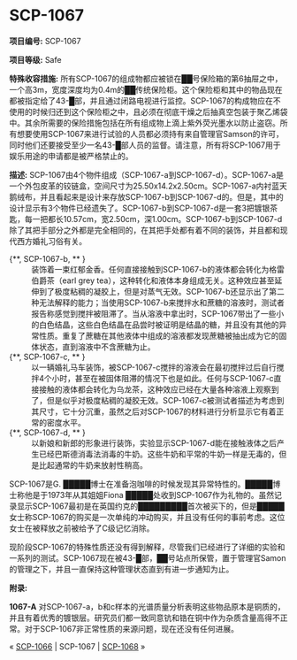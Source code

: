 # SCP-1067
                        


**项目编号:**  SCP-1067

**项目等级:**  Safe

**特殊收容措施:**  所有SCP-1067的组成物都应被锁在██号保险箱的第6抽屉之中，一个高3m，宽度深度均为0.4m的██传统保险柜。这个保险柜和其中的物品现在都被指定给了43-█部，并且通过闭路电视进行监控。SCP-1067的构成物应在不使用的时候归还到这个保险柜之中，且必须在彻底干燥之后抽真空包装于聚乙烯袋中。其余所需要的保险措施包括在所有组成物上滴上紫外荧光墨水以防止盗窃。所有想要使用SCP-1067来进行试验的人员都必须持有来自管理官Samson的许可，同时他们还要接受至少一名43-█部人员的监督。请注意，所有将SCP-1067用于娱乐用途的申请都是被严格禁止的。

**描述:**  SCP-1067由4个物件组成（SCP-1067-a到SCP-1067-d）。SCP-1067-a是一个外包皮革的铰链盒，空间尺寸为25.50x14.2x2.50cm。SCP-1067-a内衬蓝天鹅绒布，并且看起来是设计来存放SCP-1067-b到SCP-1067-d的。但是，其中的设计显示有3个物件已经遗失了。SCP-1067-b到SCP-1067-d是一套3把镀银茶匙，每一把都长10.57cm，宽2.50cm，深1.00cm。SCP-1067-b到SCP-1067-d除了其把手部分之外都是完全相同的，在其把手处都有着不同的装饰，并且都和现代西方婚礼习俗有关。

<dl>
 <dt>{**, SCP-1067-b, ** }</dt>
 <dd>&#35013;&#39280;&#30528;&#19968;&#26463;&#32418;&#37057;&#37329;&#39321;&#12290;&#20219;&#20309;&#30452;&#25509;&#25509;&#35302;&#21040;SCP-1067-b&#30340;&#28082;&#20307;&#37117;&#20250;&#36716;&#21270;&#20026;&#26684;&#38647;&#20271;&#29237;&#33590;&#65288;earl grey tea&#65289;&#65292;&#36825;&#31181;&#36716;&#21270;&#21644;&#28082;&#20307;&#26412;&#36523;&#32452;&#25104;&#26080;&#20851;&#12290;&#36825;&#31181;&#25928;&#24212;&#29978;&#33267;&#24310;&#20280;&#21040;&#20102;&#26497;&#24230;&#31896;&#31264;&#30340;&#20957;&#33014;&#19978;&#65292;&#20294;&#26159;&#23545;&#33976;&#27668;&#26080;&#25928;&#12290;SCP-1067-b&#36824;&#26174;&#31034;&#20986;&#20102;&#31532;&#20108;&#31181;&#26080;&#27861;&#35299;&#37322;&#30340;&#33021;&#21147;&#65307;&#24403;&#20351;&#29992;SCP-1067-b&#26469;&#25605;&#25292;&#27700;&#21644;&#34071;&#31958;&#30340;&#28342;&#28082;&#26102;&#65292;&#27979;&#35797;&#32773;&#25253;&#21578;&#31216;&#24863;&#35273;&#21040;&#25605;&#25292;&#34987;&#38459;&#28382;&#20102;&#12290;&#24403;&#20174;&#28342;&#28082;&#20013;&#25343;&#20986;&#26102;&#65292;SCP-1067&#24102;&#20986;&#20102;&#19968;&#20123;&#23567;&#30340;&#30333;&#33394;&#32467;&#26230;&#65292;&#36825;&#20123;&#30333;&#33394;&#32467;&#26230;&#22312;&#21697;&#23581;&#26102;&#34987;&#35777;&#26126;&#26159;&#32467;&#26230;&#30340;&#31958;&#65292;&#24182;&#19988;&#27809;&#26377;&#20854;&#20182;&#30340;&#24322;&#24120;&#24615;&#36136;&#12290;&#37325;&#22797;&#20102;&#34071;&#31958;&#22312;&#20854;&#20182;&#28082;&#20307;&#20013;&#32452;&#25104;&#30340;&#28342;&#28082;&#37117;&#21457;&#29616;&#34071;&#31958;&#34987;&#25277;&#20986;&#25104;&#20026;&#23427;&#30340;&#22266;&#20307;&#29366;&#24577;&#65292;&#30452;&#21040;&#28342;&#28082;&#20013;&#19981;&#21547;&#34071;&#31958;&#20026;&#27490;&#12290;</dd>
 <dt>{**, SCP-1067-c, ** }</dt>
 <dd>&#20197;&#19968;&#36742;&#23130;&#31036;&#39532;&#36710;&#35013;&#39280;&#65292;&#34987;SCP-1067-c&#25605;&#25292;&#30340;&#28342;&#28082;&#20250;&#22312;&#26368;&#21021;&#25605;&#25292;&#36807;&#21518;&#33258;&#34892;&#25605;&#25292;4&#20010;&#23567;&#26102;&#65292;&#29978;&#33267;&#22312;&#34987;&#22266;&#20307;&#38459;&#28382;&#30340;&#24773;&#20917;&#19979;&#20063;&#26159;&#22914;&#27492;&#12290;&#20219;&#20309;&#19982;SCP-1067-c&#30452;&#25509;&#25509;&#35302;&#30340;&#28082;&#20307;&#37117;&#20250;&#36716;&#21270;&#20026;&#20044;&#40857;&#33590;&#65292;&#36825;&#31181;&#25928;&#24212;&#24050;&#32463;&#22312;&#22823;&#37327;&#21508;&#31181;&#28342;&#28082;&#19978;&#35266;&#23519;&#21040;&#20102;&#65292;&#20294;&#26159;&#20284;&#20046;&#23545;&#26497;&#24230;&#31896;&#31264;&#30340;&#20957;&#33014;&#26080;&#25928;&#12290;SCP-1067-c&#34987;&#27979;&#35797;&#32773;&#25551;&#36848;&#20026;&#32771;&#34385;&#21040;&#20854;&#23610;&#23544;&#65292;&#23427;&#21313;&#20998;&#27785;&#37325;&#65292;&#34429;&#28982;&#20043;&#21518;&#23545;SCP-1067&#30340;&#26448;&#26009;&#36827;&#34892;&#20998;&#26512;&#26174;&#31034;&#23427;&#26377;&#30528;&#27491;&#24120;&#30340;&#23494;&#24230;&#27700;&#24179;&#12290;</dd>
 <dt>{**, SCP-1067-d, ** }</dt>
 <dd>&#20197;&#26032;&#23064;&#21644;&#26032;&#37070;&#30340;&#24418;&#35937;&#36827;&#34892;&#35013;&#39280;&#65292;&#23454;&#39564;&#26174;&#31034;SCP-1067-d&#33021;&#22312;&#25509;&#35302;&#28082;&#20307;&#20043;&#21518;&#20135;&#29983;&#24050;&#32463;&#24052;&#26031;&#24503;&#28040;&#27602;&#27861;&#28040;&#27602;&#30340;&#29275;&#22902;&#12290;&#36825;&#20123;&#29275;&#22902;&#21644;&#24179;&#24120;&#30340;&#29275;&#22902;&#19968;&#26679;&#26159;&#26080;&#27602;&#30340;&#65292;&#20294;&#26159;&#27604;&#36215;&#36890;&#24120;&#30340;&#29275;&#22902;&#26469;&#25918;&#23556;&#24615;&#31245;&#39640;&#12290;</dd>
</dl>
SCP-1067是G. █████博士在准备泡咖啡的时候发现其异常特性的。█████博士称他是于1973年从其姐姐Fiona █████处收到SCP-1067作为礼物的。虽然记录显示SCP-1067最初是在英国约克的█████████首次被买下的，但是█████女士称SCP-1067的购买是一次单纯的冲动购买，并且没有任何的事前考虑。这位女士在被释放之前被给予了C级记忆消除。

现阶段SCP-1067的特殊性质还没有得到解释，尽管我们已经进行了详细的实验和一系列的测试。SCP-1067现在被43-█部，██号站点所保管，置于管理官Samon的管理之下，并且一直保持这种管理状态直到有进一步通知为止。

**附录:** 

**1067-A** 
对SCP-1067-a，b和c样本的光谱质量分析表明这些物品原本是铜质的，并且有着优秀的镀银层。研究员们都一致同意钪和锆在铜中作为杂质含量高得不正常。对于SCP-1067非正常性质的来源问题，现在还没有任何进展。



« [SCP-1066](/scp-1066) | SCP-1067 | [SCP-1068](/scp-1068) »





                    